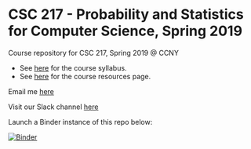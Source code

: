 # CSC 217 - Probability and Statistics for Computer Science, Spring 2019

Course repository for CSC 217, Spring 2019 @ CCNY

- See [here](https://github.com/CSC217/spring_2019/blob/master/syllabus.md) for the course syllabus.
- See [here](https://github.com/CSC217/spring_2019/blob/master/resources.md) for the course resources page.

Email me [here](evan.agovino.ccny@gmail.com)

Visit our Slack channel [here](csc217-spring2019.slack.com)


Launch a Binder instance of this repo below:

[![Binder](https://mybinder.org/badge_logo.svg)](https://mybinder.org/v2/gh/CSC217/spring_2019/master)
